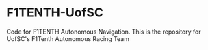 # F1TENTH-UofSC
Code for F1TENTH Autonomous Navigation. This is the repository for UofSC's F1Tenth Autonomous Racing Team
